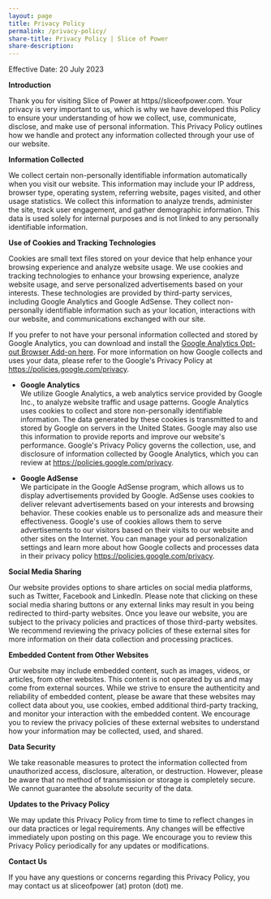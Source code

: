 ```yaml
---
layout: page
title: Privacy Policy
permalink: /privacy-policy/
share-title: Privacy Policy | Slice of Power
share-description: 
---
```


Effective Date: 20 July 2023

**Introduction**

Thank you for visiting Slice of Power at https//sliceofpower.com. Your privacy is very important to us, which is why we have developed this Policy to ensure your understanding of how we collect, use, communicate, disclose, and make use of personal information. This Privacy Policy outlines how we handle and protect any information collected through your use of our website.

**Information Collected**

We collect certain non-personally identifiable information automatically when you visit our website. This information may include your IP address, browser type, operating system, referring website, pages visited, and other usage statistics. We collect this information to analyze trends, administer the site, track user engagement, and gather demographic information. This data is used solely for internal purposes and is not linked to any personally identifiable information.

**Use of Cookies and Tracking Technologies**

Cookies are small text files stored on your device that help enhance your browsing experience and analyze website usage. We use cookies and tracking technologies to enhance your browsing experience, analyze website usage, and serve personalized advertisements based on your interests. These technologies are provided by third-party services, including Google Analytics and Google AdSense. They collect non-personally identifiable information such as your location, interactions with our website, and communications exchanged with our site. 

If you prefer to not have your personal information collected and stored by Google Analytics, you can download and install the [Google Analytics Opt-out Browser Add-on here](https://tools.google.com/dlpage/gaoptout). For more information on how Google collects and uses your data, please refer to the Google's Privacy Policy at https://policies.google.com/privacy.

- **Google Analytics**  
We utilize Google Analytics, a web analytics service provided by Google Inc., to analyze website traffic and usage patterns. Google Analytics uses cookies to collect and store non-personally identifiable information. The data generated by these cookies is transmitted to and stored by Google on servers in the United States. Google may also use this information to provide reports and improve our website's performance. Google's Privacy Policy governs the collection, use, and disclosure of information collected by Google Analytics, which you can review at https://policies.google.com/privacy.

- **Google AdSense**  
We participate in the Google AdSense program, which allows us to display advertisements provided by Google. AdSense uses cookies to deliver relevant advertisements based on your interests and browsing behavior. These cookies enable us to personalize ads and measure their effectiveness. Google's use of cookies allows them to serve advertisements to our visitors based on their visits to our website and other sites on the Internet. You can manage your ad personalization settings and learn more about how Google collects and processes data in their privacy policy https://policies.google.com/privacy.

**Social Media Sharing**

Our website provides options to share articles on social media platforms, such as Twitter, Facebook and LinkedIn. Please note that clicking on these social media sharing buttons or any external links may result in you being redirected to third-party websites. Once you leave our website, you are subject to the privacy policies and practices of those third-party websites. We recommend reviewing the privacy policies of these external sites for more information on their data collection and processing practices.

**Embedded Content from Other Websites**

Our website may include embedded content, such as images, videos, or articles, from other websites. This content is not operated by us and may come from external sources. While we strive to ensure the authenticity and reliability of embedded content, please be aware that these websites may collect data about you, use cookies, embed additional third-party tracking, and monitor your interaction with the embedded content. We encourage you to review the privacy policies of these external websites to understand how your information may be collected, used, and shared. 

**Data Security**

We take reasonable measures to protect the information collected from unauthorized access, disclosure, alteration, or destruction. However, please be aware that no method of transmission or storage is completely secure. We cannot guarantee the absolute security of the data.

**Updates to the Privacy Policy**

We may update this Privacy Policy from time to time to reflect changes in our data practices or legal requirements. Any changes will be effective immediately upon posting on this page. We encourage you to review this Privacy Policy periodically for any updates or modifications.

**Contact Us**

If you have any questions or concerns regarding this Privacy Policy, you may contact us at sliceofpower (at) proton (dot) me.

